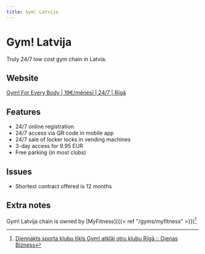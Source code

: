 ```yaml
---
title: Gym! Latvija
---
```


# Gym! Latvija

Truly 24/7 low cost gym chain in Latvia.

## Website
[Gym! For Every Body | 19€/mēnesī | 24/7 | Rīgā](https://www.gymlatvija.lv)

## Features
- 24/7 online registration
- 24/7 access via QR code in mobile app
- 24/7 sale of locker locks in vending machines
- 3-day access for 9.95 EUR
- Free parking (in most clubs)

## Issues
- Shortest contract offered is 12 months

## Extra notes
Gym! Latvija chain is owned by [MyFitness]({{< ref "/gyms/myfitness" >}})[^1]

[^1]: [Diennakts sporta klubu tīkls Gym! atklāj otru klubu Rīgā :: Dienas Bizness](https://www.db.lv/zinas/diennakts-sporta-klubu-tikls-gym-atklaj-otru-klubu-riga-503710)
